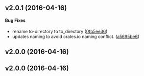 <a name="v2.0.1"></a>
## v2.0.1 (2016-04-16)


#### Bug Fixes

*   rename to-directory to to_directory ([0fb5ee36](0fb5ee36))
*   updates naming to avoid crates.io naming conflict. ([a5695be6](a5695be6))



<a name="v2.0.0"></a>
## v2.0.0 (2016-04-16)




<a name="v2.0.0"></a>
## v2.0.0 (2016-04-16)




